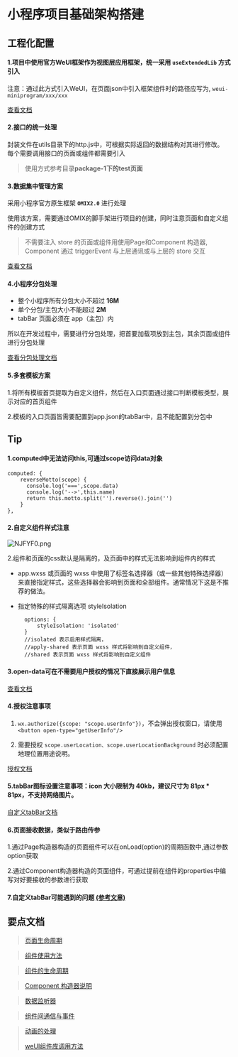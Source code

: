 # 小程序项目基础架构搭建

## 工程化配置

#### 1.项目中使用官方WeUI框架作为视图层应用框架，统一采用 `useExtendedLib` 方式引入 

注意：通过此方式引入WeUI，在页面json中引入框架组件时的路径应写为, `weui-miniprogram/xxx/xxx`

[查看文档](https://developers.weixin.qq.com/miniprogram/dev/extended/weui/quickstart.html)


#### 2.接口的统一处理

封装文件在utils目录下的http.js中，可根据实际返回的数据结构对其进行修改。
每个需要调用接口的页面或组件都需要引入

> 使用方式参考目录**package-1下的test页面**


#### 3.数据集中管理方案

采用小程序官方原生框架 **`OMIX2.0`** 进行处理

使用该方案，需要通过OMIX的脚手架进行项目的创建，同时注意页面和自定义组件的创建方式
> 不需要注入 store 的页面或组件用使用Page和Component 构造器, Component 通过 triggerEvent 与上层通讯或与上层的 store 交互

[查看文档](https://github.com/Tencent/omi/tree/master/packages/omix)


#### 4.小程序分包处理

- 整个小程序所有分包大小不超过 **16M**
- 单个分包/主包大小不能超过 **2M**
- tabBar 页面必须在 app（主包）内

所以在开发过程中，需要进行分包处理，把首要加载项放到主包，其余页面或组件进行分包处理

[查看分包处理文档](https://developers.weixin.qq.com/miniprogram/dev/framework/subpackages.html)

#### 5.多套模板方案

1.将所有模板首页提取为自定义组件，然后在入口页面通过接口判断模板类型，展示对应的首页组件

2.模板的入口页面皆需要配置到app.json的tabBar中，且不能配置到分包中


## Tip

#### 1.computed中无法访问this,可通过scope访问data对象

    computed: {
    	reverseMotto(scope) {
    	  console.log('===',scope.data)
    	  console.log('-->',this.name)
    	  return this.motto.split('').reverse().join('')
    	}
    },

#### 2.自定义组件样式注意

![NJFYF0.png](https://s1.ax1x.com/2020/06/22/NJFYF0.png)

2.组件和页面的css默认是隔离的，及页面中的样式无法影响到组件内的样式

- app.wxss 或页面的 wxss 中使用了标签名选择器（或一些其他特殊选择器）来直接指定样式，这些选择器会影响到页面和全部组件。通常情况下这是不推荐的做法。

- 指定特殊的样式隔离选项 styleIsolation
    
		options: {
			styleIsolation: 'isolated'
		}
		//isolated 表示启用样式隔离，
		//apply-shared 表示页面 wxss 样式将影响到自定义组件，
		//shared 表示页面 wxss 样式将影响到自定义组件
    

#### 3.open-data可在不需要用户授权的情况下直接展示用户信息

[查看文档](https://developers.weixin.qq.com/miniprogram/dev/component/open-data.html)

#### 4.授权注意事项

1. `wx.authorize({scope: "scope.userInfo"})`，不会弹出授权窗口，请使用 `<button open-type="getUserInfo"/>`

2. 需要授权 `scope.userLocation、scope.userLocationBackground` 时必须配置地理位置用途说明。

[授权文档](https://developers.weixin.qq.com/miniprogram/dev/framework/open-ability/authorize.html)

#### 5.tabBar图标设置注意事项：icon 大小限制为 40kb，建议尺寸为 81px * 81px，不支持网络图片。

[自定义tabBar文档](https://developers.weixin.qq.com/miniprogram/dev/framework/ability/custom-tabbar.html)

#### 6.页面接收数据，类似于路由传参

1.通过Page构造器构造的页面组件可以在onLoad(option)的周期函数中,通过参数option获取

2.通过Component构造器构造的页面组件，可通过提前在组件的properties中编写对好要接收的参数进行获取

#### 7.自定义tabBar可能遇到的问题 [(参考文章)](https://www.cnblogs.com/youwei716/p/13152455.html)


## 要点文档
> [页面生命周期](https://developers.weixin.qq.com/miniprogram/dev/reference/api/Page.html)

> [
> 组件使用方法](https://developers.weixin.qq.com/miniprogram/dev/framework/custom-component/)

> [组件的生命周期](https://developers.weixin.qq.com/miniprogram/dev/framework/custom-component/lifetimes.html)

> [Component 构造器说明](https://developers.weixin.qq.com/miniprogram/dev/framework/custom-component/component.html)

> [数据监听器](https://developers.weixin.qq.com/miniprogram/dev/framework/custom-component/observer.html)

> [组件间通信与事件](https://developers.weixin.qq.com/miniprogram/dev/framework/custom-component/events.html)

> [动画的处理](https://developers.weixin.qq.com/miniprogram/dev/framework/view/animation.html)
> 
> [weUI组件库调用方法](https://github.com/wechat-miniprogram/weui-miniprogram/tree/master/tools/demo/example)

